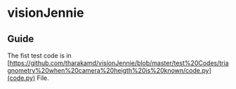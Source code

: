 # visionJennie

## Guide

The fist test code is in [https://github.com/tharakamd/visionJennie/blob/master/test%20Codes/triagnometry%20when%20camera%20heigth%20is%20known/code.py](code.py)
File.
